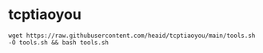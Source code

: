 # tcptiaoyou



```
wget https://raw.githubusercontent.com/heaid/tcptiaoyou/main/tools.sh -O tools.sh && bash tools.sh

```
